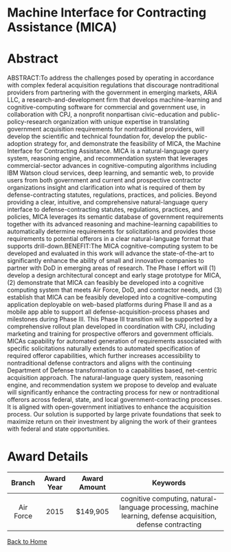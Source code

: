 
Machine Interface for Contracting Assistance (MICA)
===================================================

# Abstract


ABSTRACT:To address the challenges posed by operating in accordance with complex federal acquisition regulations that discourage nontraditional providers from partnering with the government in emerging markets, ARiA LLC, a research-and-development firm that develops machine-learning and cognitive-computing software for commercial and government use, in collaboration with CPJ, a nonprofit nonpartisan civic-education and public-policy-research organization with unique expertise in translating government acquisition requirements for nontraditional providers, will develop the scientific and technical foundation for, develop the public-adoption strategy for, and demonstrate the feasibility of MICA, the Machine Interface for Contracting Assistance. MICA is a natural-language query system, reasoning engine, and recommendation system that leverages commercial-sector advances in cognitive-computing algorithms including IBM Watson cloud services, deep learning, and semantic web, to provide users from both government and current and prospective contractor organizations insight and clarification into what is required of them by defense-contracting statutes, regulations, practices, and policies. Beyond providing a clear, intuitive, and comprehensive natural-language query interface to defense-contracting statutes, regulations, practices, and policies, MICA leverages its semantic database of government requirements together with its advanced reasoning and machine-learning capabilities to automatically determine requirements for solicitations and provides those requirements to potential offerors in a clear natural-language format that supports drill-down.BENEFIT:The MICA cognitive-computing system to be developed and evaluated in this work will advance the state-of-the-art to significantly enhance the ability of small and innovative companies to partner with DoD in emerging areas of research. The Phase I effort will (1) develop a design architectural concept and early stage prototype for MICA, (2) demonstrate that MICA can feasibly be developed into a cognitive computing system that meets Air Force, DoD, and contractor needs, and (3) establish that MICA can be feasibly developed into a cognitive-computing application deployable on web-based platforms during Phase II and as a mobile app able to support all defense-acquisition-process phases and milestones during Phase III. This Phase III transition will be supported by a comprehensive rollout plan developed in coordination with CPJ, including marketing and training for prospective offerors and government officials. MICAs capability for automated generation of requirements associated with specific solicitations naturally extends to automated specification of required offeror capabilities, which further increases accessibility to nontraditional defense contractors and aligns with the continuing Department of Defense transformation to a capabilities based, net-centric acquisition approach. The natural-language query system, reasoning engine, and recommendation system we propose to develop and evaluate will significantly enhance the contracting process for new or nontraditional offerors across federal, state, and local government-contracting processes. It is aligned with open-government initiatives to enhance the acquisition process. Our solution is supported by large private foundations that seek to maximize return on their investment by aligning the work of their grantees with federal and state opportunities.  

# Award Details

|Branch|Award Year|Award Amount|Keywords|
| :---: | :---: | :---: | :---: |
|Air Force|2015|$149,905|cognitive computing, natural-language processing, machine learning, defense acquisition, defense contracting|
  
  


[Back to Home](https://github.com/chrischow/dod_sbir_awards/DJ/#1362)